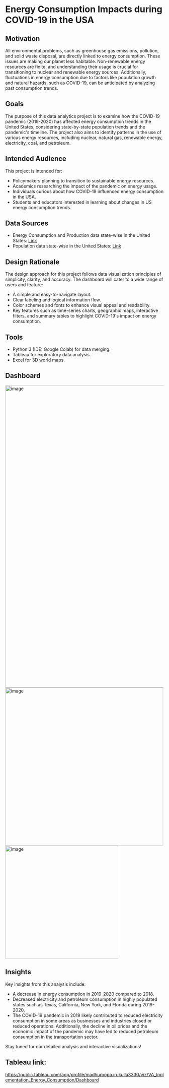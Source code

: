 # Energy Consumption Impacts during COVID-19 in the USA

## Motivation

All environmental problems, such as greenhouse gas emissions, pollution, and solid waste disposal, are directly linked to energy consumption. These issues are making our planet less habitable. Non-renewable energy resources are finite, and understanding their usage is crucial for transitioning to nuclear and renewable energy sources. Additionally, fluctuations in energy consumption due to factors like population growth and natural hazards, such as COVID-19, can be anticipated by analyzing past consumption trends.

## Goals

The purpose of this data analytics project is to examine how the COVID-19 pandemic (2019-2020) has affected energy consumption trends in the United States, considering state-by-state population trends and the pandemic's timeline. The project also aims to identify patterns in the use of various energy resources, including nuclear, natural gas, renewable energy, electricity, coal, and petroleum.

## Intended Audience

This project is intended for:

- Policymakers planning to transition to sustainable energy resources.
- Academics researching the impact of the pandemic on energy usage.
- Individuals curious about how COVID-19 influenced energy consumption in the USA.
- Students and educators interested in learning about changes in US energy consumption trends.

## Data Sources

- Energy Consumption and Production data state-wise in the United States: [Link](https://www.eia.gov/energyexplained/us-energy-facts/)
- Population data state-wise in the United States: [Link](https://www2.census.gov/programs-surveys/popest/datasets/)

## Design Rationale

The design approach for this project follows data visualization principles of simplicity, clarity, and accuracy. The dashboard will cater to a wide range of users and feature:

- A simple and easy-to-navigate layout.
- Clear labeling and logical information flow.
- Color schemes and fonts to enhance visual appeal and readability.
- Key features such as time-series charts, geographic maps, interactive filters, and summary tables to highlight COVID-19's impact on energy consumption.

## Tools

- Python 3 (IDE: Google Colab) for data merging.
- Tableau for exploratory data analysis.
- Excel for 3D world maps.
## Dashboard
<img width="960" alt="image" src="https://github.com/madhuroopa/Energy_Consumption_COVID19_Impacts/assets/22576343/829378ad-9688-4f55-ba7a-6dbfb38c149c">

<img width="502" alt="image" src="https://github.com/madhuroopa/Energy_Consumption_COVID19_Impacts/assets/22576343/140a8fc5-0f8e-4e46-908d-1a278fa8b754">

<img width="359" alt="image" src="https://github.com/madhuroopa/Energy_Consumption_COVID19_Impacts/assets/22576343/d3902f1e-f32a-4e5b-9b07-4a05aa74d49b">





## Insights

Key insights from this analysis include:

- A decrease in energy consumption in 2019-2020 compared to 2018.
- Decreased electricity and petroleum consumption in highly populated states such as Texas, California, New York, and Florida during 2019-2020.
- The COVID-19 pandemic in 2019 likely contributed to reduced electricity consumption in some areas as businesses and industries closed or reduced operations. Additionally, the decline in oil prices and the economic impact of the pandemic may have led to reduced petroleum consumption in the transportation sector.

Stay tuned for our detailed analysis and interactive visualizations!

## Tableau link:
https://public.tableau.com/app/profile/madhuroopa.irukulla3330/viz/VA_Inplementation_Energy_Consumption/Dashboard

